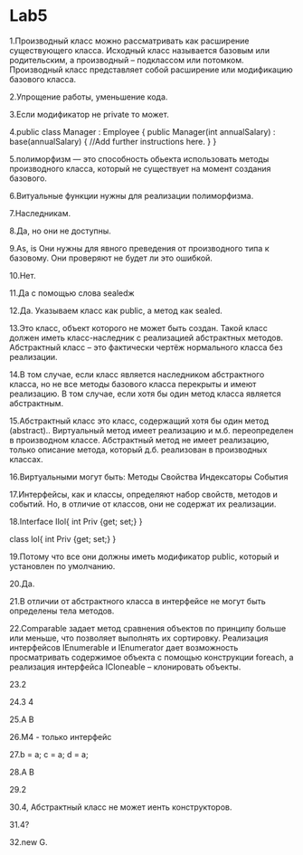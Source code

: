 # Lab5
1.Производный класс можно рассматривать как расширение существующего класса. Исходный класс называется базовым или родительским, а производный – подклассом или потомком. Производный класс представляет собой расширение или модификацию базового класса.

2.Упрощение работы, уменьшение кода.

3.Если модификатор не privаte то может.

4.public class Manager : Employee { public Manager(int annualSalary) : base(annualSalary) { //Add further instructions here. } }

5.полиморфизм — это способность обьекта использовать методы производного класса, который не существует на момент создания базового.

6.Витуальные функции нужны для реализации полиморфизма.

7.Наследникам.

8.Да, но они не доступны.

9.As, is Они нужны для явного преведения от производного типа к базовому. Они проверяют не будет ли это ошибкой.

10.Нет.

11.Да с помощью слова sealedж

12.Да. Указываем класс как public, а метод как sealed.

13.Это класс, объект которого не может быть создан. Такой класс должен иметь класс-наследник с реализацией абстрактных методов. Абстрактный класс – это фактически чертёж нормального класса без реализации.

14.В том случае, если класс является наследником абстрактного класса, но не все методы базового класса перекрыты и имеют реализацию.
В том случае, если хотя бы один метод класса является абстрактным.

15.Абстрактный класс это класс, содержащий хотя бы один метод (abstract).. Виртуальный метод имеет реализацию и м.б. переопределен в производном классе. Абстрактный метод не имеет реализацию, только описание метода, который д.б. реализован в производных классах.

16.Виртуальными могут быть: Методы Свойства Индексаторы События

17.Интерфейсы, как и классы, определяют набор свойств, методов и событий. Но, в отличие от классов, они не содержат их реализации.

18.Interface Ilol{ int Priv {get; set;} }

class lol{ int Priv {get; set;} }

19.Потому что все они должны иметь модификатор public, который и установлен по умолчанию.

20.Да.

21.В отличии от абстрактного класса в интерфейсе не могут быть определены тела методов.

22.Comparable задает метод сравнения объектов по принципу больше или меньше, что позволяет выполнять их сортировку. Реализация интерфейсов IEnumerable и IEnumerator дает возможность просматривать содержимое объекта с помощью конструкции foreach, а реализация интерфейса ICloneable – клонировать объекты.

23.2

24.3 4

25.A B

26.M4 - только интерфейс

27.b = a; c = a; d = a;

28.A B

29.2

30.4, Абстрактный класс не может иенть конструкторов.

31.4?

32.new G.
